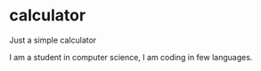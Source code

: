 # calculator
Just a simple calculator

I am a student in computer science, I am coding in few languages.
